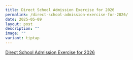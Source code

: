 ```yaml
---
title: Direct School Admission Exercise for 2026
permalink: /direct-school-admission-exercise-for-2026/
date: 2025-05-09
layout: post
description: ""
image: ""
variant: tiptap
---
```

<p><a href="https://www.yuyingsec.moe.edu.sg/useful-links/dsa/" rel="noopener nofollow" target="_blank">Direct School Admission Exercise for 2026</a>
</p>